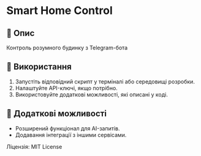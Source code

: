 # Smart Home Control

## 📌 Опис
Контроль розумного будинку з Telegram-бота

## 🚀 Використання
1. Запустіть відповідний скрипт у терміналі або середовищі розробки.
2. Налаштуйте API-ключі, якщо потрібно.
3. Використовуйте додаткові можливості, які описані у коді.

## 🔧 Додаткові можливості
- Розширений функціонал для AI-запитів.
- Додавання інтеграції з іншими сервісами.

Ліцензія: MIT License
